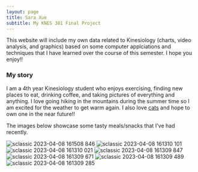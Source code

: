 ```yaml
---
layout: page
title: Sara Xue
subtitle: My KNES 381 Final Project
---
```


This website will include my own data related to Kinesiology (charts, video analysis, and graphics) based on some computer applciations and techniques that I have learned over the course of this semester. I hope you enjoy!!


### My story

I am a 4th year Kinesiology student who enjoys exercising, finding new places to eat, drinking coffee, and taking pictures of everything and anything. I love going hiking in the mountains during the summer time so I am excited for the weather to get warm again.
I also love [cats](https://www.nationalgeographic.com/animals/mammals/facts/domestic-cat) and hope to own one in the near future!!

The images below showcase some tasty meals/snacks that I've had recently. 


![sclassic 2023-04-08 161508 846](https://user-images.githubusercontent.com/123666862/230748869-ea4a55b4-fc2e-4dd7-8548-9a4e93432bfe.JPG)
![sclassic 2023-04-08 161310 101](https://user-images.githubusercontent.com/123666862/230748870-da15ff68-8b54-46d7-a749-272da99a44f0.JPG)
![sclassic 2023-04-08 161310 021](https://user-images.githubusercontent.com/123666862/230748871-536da137-80b4-453c-8886-af17499c4718.JPG)
![sclassic 2023-04-08 161309 847](https://user-images.githubusercontent.com/123666862/230748874-b2ec3bf8-407d-4e49-8284-2e793cbc5d66.JPG)
![sclassic 2023-04-08 161309 671](https://user-images.githubusercontent.com/123666862/230748875-0951c88b-22c0-4b83-9eaa-99c8c73de59c.JPG)
![sclassic 2023-04-08 161309 489](https://user-images.githubusercontent.com/123666862/230748876-e50864db-dc10-4f3c-aa71-1322ecf6e984.JPG)
![sclassic 2023-04-08 161309 285](https://user-images.githubusercontent.com/123666862/230748878-39278ca5-d92e-4a58-95ab-f9a1708d93b9.JPG)
